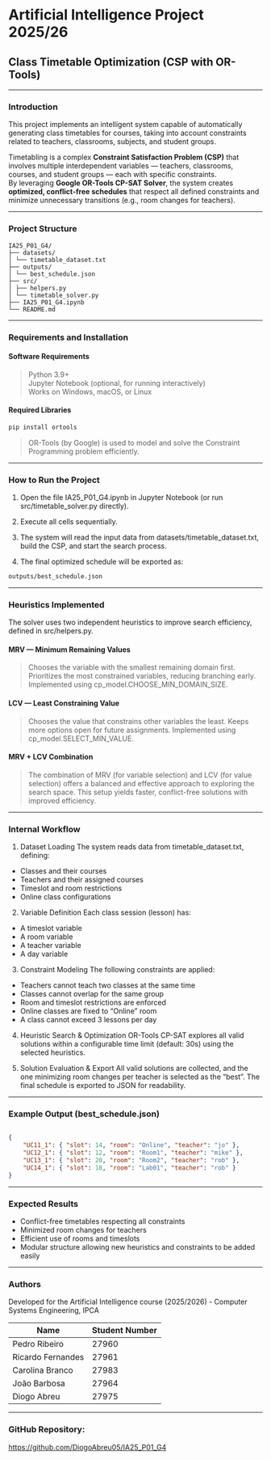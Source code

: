 # Artificial Intelligence Project  2025/26  
## Class Timetable Optimization (CSP with OR-Tools)

---

### Introduction

This project implements an intelligent system capable of automatically generating class timetables for courses, taking into account constraints related to teachers, classrooms, subjects, and student groups.

Timetabling is a complex **Constraint Satisfaction Problem (CSP)** that involves multiple interdependent variables — teachers, classrooms, courses, and student groups — each with specific constraints.  
By leveraging **Google OR-Tools CP-SAT Solver**, the system creates **optimized, conflict-free schedules** that respect all defined constraints and minimize unnecessary transitions (e.g., room changes for teachers).

---

### Project Structure

```
IA25_P01_G4/
├── datasets/
│ └── timetable_dataset.txt
├── outputs/
│ └── best_schedule.json
├── src/
│ ├── helpers.py
│ └── timetable_solver.py
├── IA25_P01_G4.ipynb
└── README.md
```

---

### Requirements and Installation

#### Software Requirements
> Python 3.9+  
> Jupyter Notebook (optional, for running interactively)  
> Works on Windows, macOS, or Linux

#### Required Libraries

```bash
pip install ortools
```
> OR-Tools (by Google) is used to model and solve the Constraint Programming problem efficiently.

---

### How to Run the Project

1. Open the file IA25_P01_G4.ipynb in Jupyter Notebook (or run src/timetable_solver.py directly).

2. Execute all cells sequentially.

3. The system will read the input data from datasets/timetable_dataset.txt, build the CSP, and start the search process.

4. The final optimized schedule will be exported as:

```bash
outputs/best_schedule.json
```

---

### Heuristics Implemented

The solver uses two independent heuristics to improve search efficiency, defined in src/helpers.py.

#### MRV — Minimum Remaining Values

> Chooses the variable with the smallest remaining domain first.
> Prioritizes the most constrained variables, reducing branching early.
> Implemented using cp_model.CHOOSE_MIN_DOMAIN_SIZE.

#### LCV — Least Constraining Value

> Chooses the value that constrains other variables the least.
> Keeps more options open for future assignments.
> Implemented using cp_model.SELECT_MIN_VALUE.

#### MRV + LCV Combination

> The combination of MRV (for variable selection) and LCV (for value selection) offers a balanced and effective approach to exploring the search space.
> This setup yields faster, conflict-free solutions with improved efficiency.

---

### Internal Workflow

1. Dataset Loading
The system reads data from timetable_dataset.txt, defining:
- Classes and their courses
- Teachers and their assigned courses
- Timeslot and room restrictions
- Online class configurations

2. Variable Definition
Each class session (lesson) has:
- A timeslot variable
- A room variable
- A teacher variable
- A day variable

3. Constraint Modeling
The following constraints are applied:
- Teachers cannot teach two classes at the same time
- Classes cannot overlap for the same group
- Room and timeslot restrictions are enforced
- Online classes are fixed to “Online” room
- A class cannot exceed 3 lessons per day

4. Heuristic Search & Optimization
OR-Tools CP-SAT explores all valid solutions within a configurable time limit (default: 30s) using the selected heuristics.

5. Solution Evaluation & Export
All valid solutions are collected, and the one minimizing room changes per teacher is selected as the “best”.
The final schedule is exported to JSON for readability.

---

### Example Output (best_schedule.json)

```json

{
    "UC11_1": { "slot": 14, "room": "Online", "teacher": "jo" },
    "UC12_1": { "slot": 12, "room": "Room1", "teacher": "mike" },
    "UC13_1": { "slot": 20, "room": "Room2", "teacher": "rob" },
    "UC14_1": { "slot": 18, "room": "Lab01", "teacher": "rob" }
}

```

---

### Expected Results

- Conflict-free timetables respecting all constraints
- Minimized room changes for teachers
- Efficient use of rooms and timeslots
- Modular structure allowing new heuristics and constraints to be added easily

---

### Authors

Developed for the Artificial Intelligence course (2025/2026) - Computer Systems Engineering, IPCA

| Name              | Student Number |
|-------------------|----------------|
| Pedro Ribeiro     | 27960          |
| Ricardo Fernandes | 27961          |
| Carolina Branco   | 27983          |
| João Barbosa      | 27964          |
| Diogo Abreu       | 27975          |

---

### GitHub Repository: 
https://github.com/DiogoAbreu05/IA25_P01_G4
